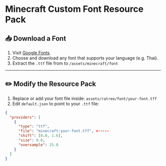 # Minecraft Custom Font Resource Pack

## 📥 Download a Font

1. Visit [Google Fonts](https://fonts.google.com/).
2. Choose and download any font that supports your language (e.g. Thai).
3. Extract the `.ttf` file from to `/assets/minecraft/font`

---

## ✏️ Modify the Resource Pack

1. Replace or add your font file inside:
`assets/ratree/font/your-font.tff`
2. Edit `default.json` to point to your `.ttf` file:

```json
{
  "providers": [
    {
      "type": "ttf",
      "file": "minecraft:your-font.tff", <-----
      "shift": [0.0, 1.6],
      "size": 8.0,
      "oversample": 25.0
    }
  ]
}
